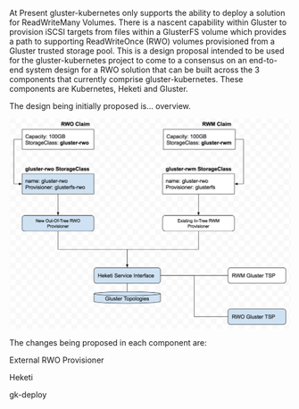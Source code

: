 At Present gluster-kubernetes only supports the ability to deploy a solution for ReadWriteMany Volumes. There is a nascent capability within Gluster to provision iSCSI targets from files within a GlusterFS volume which provides a path to supporting ReadWriteOnce (RWO) volumes provisioned from a Gluster trusted storage pool. This is a design proposal intended to be used for the gluster-kubernetes project to come to a consensus on an end-to-end system design for a RWO solution that can be built across the 3 components that currently comprise gluster-kubernetes. These components are Kubernetes, Heketi and Gluster.

The design being initially proposed is... overview.

![RWO System Design](https://github.com/wattsteve/gluster-kubernetes/blob/master/docs/design/readwriteonce.png "RWO System Design")

The changes being proposed in each component are:

External RWO Provisioner

Heketi

gk-deploy

